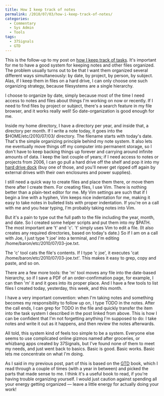 ```yaml
---
title: How I keep track of notes
permalink: /2010/07/03/how-i-keep-track-of-notes/
categories:
  - Commentary
  - Sys Admin
  - Tools
tags:
  - 37Signals
  - GTD
---
```

This is the follow-up to my post on [how I keep track of tasks][1]. It's important for me to have a good system for keeping notes and other files organized. The problem usually turns out to be that I want them organized several different ways simultaneously: by date, by project, by person, by subject. Alas, if I keep them in files on a hard drive, I can only choose one such organizing strategy, because filesystems are a single hierarchy.

I choose to organize by date, simply because most of the time I need access to notes and files about things I'm working on now or recently. If I need to find files by project or subject, there's a search feature in my file browser, and it works really well! So date-organization is good enough for me.

Inside my home directory, I have a directory per year, and inside that, a directory per month. If I write a note today, it goes into the $HOME/etc/2010/07/03/ directory. The filename starts with today's date. That's the simple organizing principle behind my note system. It also lets me eventually move things off my computer into permanent storage, so I don't have to keep backing things up forever and carrying around infinite amounts of data. I keep the last couple of years; if I need access to notes or projects from 2006, I can go pull a hard drive off the shelf and pop it into my [hard drive dock][2] (buy one of those, and you'll never get ripped off again by external drives with their own enclosures and power supplies).

I still need a quick way to create files and place them there, or move them there after I create them. For creating files, I use Vim. There is nothing better than a plain-text editor for me. My Vim settings are such that if I begin a line with a hyphen, Vim keeps nice indentation for me, making it easy to take notes in bulleted lists with proper indentation. If you're on a call with me and you hear typing, I'm probably taking notes into Vim.

But it's a pain to type out the full path to the file including the year, month, and date. So I created some helper scripts and put them into my $PATH. The most important are 't' and 'c'. 't' simply uses Vim to edit a file. (It also creates any required directories, based on today's date.) So if I am on a call with Joe, I just type 't joe' into a terminal, and I'm editing /home/baron/etc/2010/07/03-joe.txt.

The 'c' tool cats the file's contents. If I type 'c joe', it executes 'cat /home/baron/etc/2010/07/03-joe.txt'. This makes it easy to grep, copy and paste, and so on.

There are a few more tools: the 'm' tool moves any file into the date-based hierarchy, so if I save a PDF of an order-confirmation page, for example, I can then 'm' it and it goes into its proper place. And I have a few tools to list files I created today, yesterday, this week, and this month.

I have a very important convention: when I'm taking notes and something becomes my responsibility to follow up on, I type TODO in the notes. After the call ends, I can grep for TODO in the file and quickly transfer the item into the task system I described in the post linked from above. This is how I can be confident that I'm not forgetting anything I'm supposed to do: I take notes and write it out as it happens, and then review the notes afterwards.

All told, this system kind of feels too simple to be a system. Everyone else seems to use complicated online gizmos named after groceries, or whizbang apps created by 37Signals, but I've found none of them to meet my needs, and just went back to basics. Basic is good. Basic works. Basic lets me concentrate on what I'm doing.

As I said in my previous post, part of this is based on the [GTD][3] book, which I read through a couple of times (with a year in between) and picked the parts that made sense to me. I think it's a useful book to read, if you're having trouble organizing yourself. I would just caution against spending all your energy getting organized &#8212; leave a little energy for actually doing your work!

 [1]: http://www.xaprb.com/blog/2010/06/30/how-i-keep-track-of-tasks/
 [2]: http://www.amazon.com/Vantec-NexStar-NST-D200SU-2-5-Inch-3-5-Inch/dp/B001QFNDXE/?tag=xaprb-20
 [3]: http://www.amazon.com/Getting-Things-Done-Stress-Free-Productivity/dp/0142000280?tag=xaprb-20
